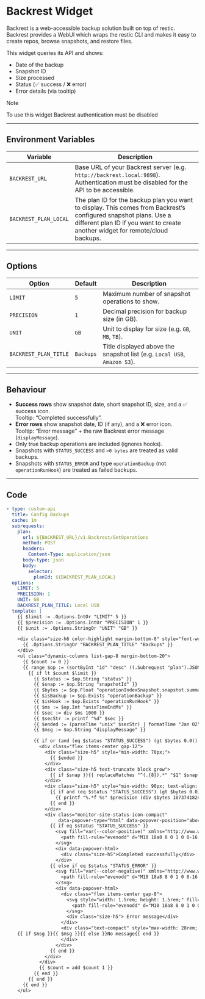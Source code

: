 # Backrest Widget

Backrest is a web-accessible backup solution built on top of restic. Backrest provides a WebUI which wraps the restic CLI and makes it easy to create repos, browse snapshots, and restore files. 

This widget queries its API and shows:
- Date of the backup  
- Snapshot ID  
- Size processed  
- Status (✅ success / ❌ error)  
- Error details (via tooltip)  

> [!NOTE]  
>  To use this widget Backrest authentication must be disabled

---

## Environment Variables

| Variable | Description |
|----------|-------------|
| `BACKREST_URL` | Base URL of your Backrest server (e.g. `http://backrest.local:9898`). Authentication must be disabled for the API to be accessible. |
| `BACKREST_PLAN_LOCAL` | The plan ID for the backup plan you want to display. This comes from Backrest’s configured snapshot plans. Use a different plan ID if you want to create another widget for remote/cloud backups. |

---

## Options

| Option | Default | Description |
|--------|---------|-------------|
| `LIMIT` | `5` | Maximum number of snapshot operations to show. |
| `PRECISION` | `1` | Decimal precision for backup size (in GB). |
| `UNIT` | `GB` | Unit to display for size (e.g. `GB`, `MB`, `TB`). |
| `BACKREST_PLAN_TITLE` | `Backups` | Title displayed above the snapshot list (e.g. `Local USB`, `Amazon S3`). |

---

## Behaviour

- **Success rows** show snapshot date, short snapshot ID, size, and a ✅ success icon.  
  Tooltip: “Completed successfully”.  
- **Error rows** show snapshot date, ID (if any), and a ❌ error icon.  
  Tooltip: “Error message” + the raw Backrest error message (`displayMessage`).  
- Only true backup operations are included (ignores hooks).  
- Snapshots with `STATUS_SUCCESS` and `>0 bytes` are treated as valid backups.  
- Snapshots with `STATUS_ERROR` and type `operationBackup` (not `operationRunHook`) are treated as failed backups.  

---

## Code

```yaml
- type: custom-api
  title: Config Backups
  cache: 1m
  subrequests:
    plan:
      url: ${BACKREST_URL}/v1.Backrest/GetOperations
      method: POST
      headers:
        Content-Type: application/json
      body-type: json
      body:
        selector:
          planId: ${BACKREST_PLAN_LOCAL}
  options:
    LIMIT: 5
    PRECISION: 1
    UNIT: GB
    BACKREST_PLAN_TITLE: Local USB
  template: |
    {{ $limit := .Options.IntOr "LIMIT" 5 }}
    {{ $precision := .Options.IntOr "PRECISION" 1 }}
    {{ $unit := .Options.StringOr "UNIT" "GB" }}

    <div class="size-h6 color-highlight margin-bottom-8" style="font-weight: 700; margin-top: 6px;">
      {{ .Options.StringOr "BACKREST_PLAN_TITLE" "Backups" }}
    </div>
    <ul class="dynamic-columns list-gap-8 margin-bottom-20">
      {{ $count := 0 }}
      {{ range $op := (sortByInt "id" "desc" ((.Subrequest "plan").JSON.Array "operations")) }}
        {{ if lt $count $limit }}
          {{ $status := $op.String "status" }}
          {{ $snap := $op.String "snapshotId" }}
          {{ $bytes := $op.Float "operationIndexSnapshot.snapshot.summary.totalBytesProcessed" }}
          {{ $isBackup := $op.Exists "operationBackup" }}
          {{ $isHook := $op.Exists "operationRunHook" }}
          {{ $ms := $op.Int "unixTimeEndMs" }}
          {{ $sec := div $ms 1000 }}
          {{ $secStr := printf "%d" $sec }}
          {{ $ended := (parseTime "unix" $secStr) | formatTime "Jan 02" }}
          {{ $msg := $op.String "displayMessage" }}

          {{ if or (and (eq $status "STATUS_SUCCESS") (gt $bytes 0.0)) (and (eq $status "STATUS_ERROR") $isBackup (not $isHook)) }}
            <div class="flex items-center gap-12">
              <div class="size-h5" style="min-width: 70px;">
                {{ $ended }}
              </div>
              <div class="size-h5 text-truncate block grow">
                {{ if $snap }}{{ replaceMatches "^(.{8}).*" "$1" $snap }}{{ else }}—{{ end }}
              </div>
              <div class="size-h5" style="min-width: 90px; text-align: center;">
                {{ if and (eq $status "STATUS_SUCCESS") (gt $bytes 0.0) }}
                  {{ printf "%.*f %s" $precision (div $bytes 1073741824) $unit }}
                {{ end }}
              </div>
              <div class="monitor-site-status-icon-compact"
                   data-popover-type="html" data-popover-position="above" data-popover-show-delay="300">
                {{ if eq $status "STATUS_SUCCESS" }}
                  <svg fill="var(--color-positive)" xmlns="http://www.w3.org/2000/svg" viewBox="0 0 20 20">
                    <path fill-rule="evenodd" d="M10 18a8 8 0 1 0 0-16 8 8 0 0 0 0 16Zm3.857-9.809a.75.75 0 0 0-1.214-.882l-3.483 4.79-1.88-1.88a.75.75 0 1 0-1.06 1.061l2.5 2.5a.75.75 0 0 0 1.137-.089l4-5.5Z" clip-rule="evenodd"/>
                  </svg>
                  <div data-popover-html>
                    <div class="size-h5">Completed successfully</div>
                  </div>
                {{ else if eq $status "STATUS_ERROR" }}
                  <svg fill="var(--color-negative)" xmlns="http://www.w3.org/2000/svg" viewBox="0 0 20 20">
                    <path fill-rule="evenodd" d="M10 18a8 8 0 1 0 0-16 8 8 0 0 0 0 16ZM7.646 7.646a.5.5 0 0 1 .708 0L10 9.293l1.646-1.647a.5.5 0 0 1 .708.708L10.707 10l1.647 1.646a.5.5 0 0 1-.708.708L10 10.707l-1.646 1.647a.5.5 0 0 1-.708-.708L9.293 10 7.646 8.354a.5.5 0 0 1 0-.708Z" clip-rule="evenodd"/>
                  </svg>
                  <div data-popover-html>
                    <div class="flex items-center gap-8">
                      <svg style="width: 1.5rem; height: 1.5rem;" fill="var(--color-negative)" xmlns="http://www.w3.org/2000/svg" viewBox="0 0 20 20">
                        <path fill-rule="evenodd" d="M10 18a8 8 0 1 0 0-16 8 8 0 0 0 0 16ZM7.646 7.646a.5.5 0 0 1 .708 0L10 9.293l1.646-1.647a.5.5 0 0 1 .708.708L10.707 10l1.647 1.646a.5.5 0 0 1-.708.708L10 10.707l-1.646 1.647a.5.5 0 0 1-.708-.708L9.293 10 7.646 8.354a.5.5 0 0 1 0-.708Z" clip-rule="evenodd"/>
                      </svg>
                      <div class="size-h5"> Error message</div>
                    </div>
                    <div class="text-compact" style="max-width: 28rem; max-height: 14rem; overflow-y: auto; white-space: pre-wrap; margin: 0;">
    {{ if $msg }}{{ $msg }}{{ else }}No message{{ end }}
                    </div>
                  </div>
                {{ end }}
              </div>
            </div>
            {{ $count = add $count 1 }}
          {{ end }}
        {{ end }}
      {{ end }}
    </ul>
